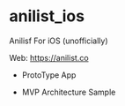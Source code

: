 # anilist_ios
Anilisf For iOS (unofficially)

Web: https://anilist.co

- ProtoType App

- MVP Architecture Sample



